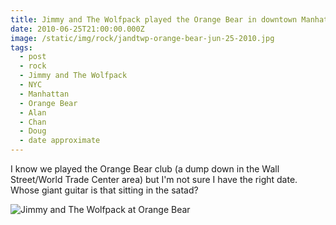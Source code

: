 ```yaml
---
title: Jimmy and The Wolfpack played the Orange Bear in downtown Manhattan.
date: 2010-06-25T21:00:00.000Z
image: /static/img/rock/jandtwp-orange-bear-jun-25-2010.jpg
tags:
  - post 
  - rock
  - Jimmy and The Wolfpack
  - NYC
  - Manhattan
  - Orange Bear
  - Alan
  - Chan
  - Doug
  - date approximate
---
```


I know we played the Orange Bear club (a dump down in the Wall Street/World Trade Center area) but I'm not sure I have the right date. Whose giant guitar is that sitting in the satad?

![Jimmy and The Wolfpack at Orange Bear](/static/img/rock/jandtwp-orange-bear-jun-25-2010.jpg)

